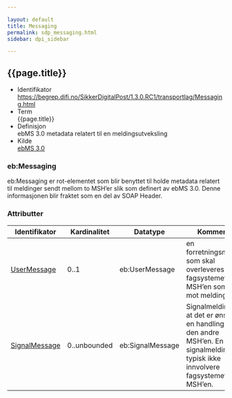 ```yaml
---

layout: default  
title: Messaging  
permalink: sdp_messaging.html
sidebar: dpi_sidebar

---
```


## {{page.title}}

  - Identifikator
    <https://begrep.difi.no/SikkerDigitalPost/1.3.0.RC1/transportlag/Messaging.html>
  - Term  
    {{page.title}}
  - Definisjon  
    ebMS 3.0 metadata relatert til en meldingsutveksling
  - Kilde  
    [ebMS 3.0](http://docs.oasis-open.org/ebxml-msg/ebms/v3.0/core/os/ebms_core-3.0-spec-os.html)

### eb:Messaging

eb:Messaging er rot-elementet som blir benyttet til holde metadata
relatert til meldinger sendt mellom to MSH’er slik som definert av ebMS
3.0. Denne informasjonen blir fraktet som en del av SOAP Header.

### Attributter

| Identifikator | Kardinalitet | Datatype | Kommentar |
| --- | --- | --- | --- |
| [UserMessage](UserMessage/index.md) | 0..1 | eb:UserMessage | en forretningsmelding som skal overleveres til fagsystemet bak MSH’en som tar i mot meldingen |
| [SignalMessage](SignalMessage/index.md) | 0..unbounded | eb:SignalMessage | Signalmelding om at det er ønske om en handling fra den andre MSH’en. En signalmelding vil typisk ikke innvolvere fagsystemet til MSH’en. |
